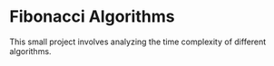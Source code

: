 # Fibonacci Algorithms

This small project involves analyzing the time complexity of different algorithms. 
